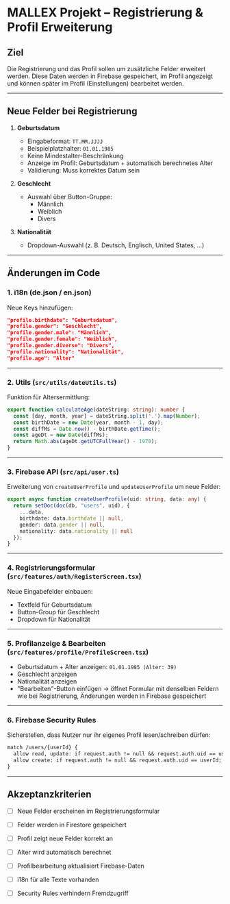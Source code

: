 # MALLEX Projekt – Registrierung & Profil Erweiterung

## Ziel
Die Registrierung und das Profil sollen um zusätzliche Felder erweitert werden. Diese Daten werden in Firebase gespeichert, im Profil angezeigt und können später im Profil (Einstellungen) bearbeitet werden.

---

## Neue Felder bei Registrierung
1. **Geburtsdatum**
   - Eingabeformat: `TT.MM.JJJJ`
   - Beispielplatzhalter: `01.01.1985`
   - Keine Mindestalter-Beschränkung
   - Anzeige im Profil: Geburtsdatum + automatisch berechnetes Alter
   - Validierung: Muss korrektes Datum sein

2. **Geschlecht**
   - Auswahl über Button-Gruppe:
     - Männlich
     - Weiblich
     - Divers

3. **Nationalität**
   - Dropdown-Auswahl (z. B. Deutsch, Englisch, United States, …)

---

## Änderungen im Code

### 1. **i18n (de.json / en.json)**
Neue Keys hinzufügen:
```json
"profile.birthdate": "Geburtsdatum",
"profile.gender": "Geschlecht",
"profile.gender.male": "Männlich",
"profile.gender.female": "Weiblich",
"profile.gender.diverse": "Divers",
"profile.nationality": "Nationalität",
"profile.age": "Alter"
```

---

### 2. **Utils** (`src/utils/dateUtils.ts`)
Funktion für Altersermittlung:
```ts
export function calculateAge(dateString: string): number {
  const [day, month, year] = dateString.split('.').map(Number);
  const birthDate = new Date(year, month - 1, day);
  const diffMs = Date.now() - birthDate.getTime();
  const ageDt = new Date(diffMs);
  return Math.abs(ageDt.getUTCFullYear() - 1970);
}
```

---

### 3. **Firebase API** (`src/api/user.ts`)
Erweiterung von `createUserProfile` und `updateUserProfile` um neue Felder:
```ts
export async function createUserProfile(uid: string, data: any) {
  return setDoc(doc(db, "users", uid), {
    ...data,
    birthdate: data.birthdate || null,
    gender: data.gender || null,
    nationality: data.nationality || null
  });
}
```

---

### 4. **Registrierungsformular** (`src/features/auth/RegisterScreen.tsx`)
Neue Eingabefelder einbauen:
- Textfeld für Geburtsdatum
- Button-Group für Geschlecht
- Dropdown für Nationalität

---

### 5. **Profilanzeige & Bearbeiten** (`src/features/profile/ProfileScreen.tsx`)
- Geburtsdatum + Alter anzeigen: `01.01.1985 (Alter: 39)`
- Geschlecht anzeigen
- Nationalität anzeigen
- "Bearbeiten"-Button einfügen → öffnet Formular mit denselben Feldern wie bei Registrierung, Änderungen werden in Firebase gespeichert

---

### 6. **Firebase Security Rules**
Sicherstellen, dass Nutzer nur ihr eigenes Profil lesen/schreiben dürfen:
```txt
match /users/{userId} {
  allow read, update: if request.auth != null && request.auth.uid == userId;
  allow create: if request.auth != null && request.auth.uid == userId;
}
```

---

## Akzeptanzkriterien
- [ ] Neue Felder erscheinen im Registrierungsformular
- [ ] Felder werden in Firestore gespeichert
- [ ] Profil zeigt neue Felder korrekt an
- [ ] Alter wird automatisch berechnet
- [ ] Profilbearbeitung aktualisiert Firebase-Daten
- [ ] i18n für alle Texte vorhanden
- [ ] Security Rules verhindern Fremdzugriff

